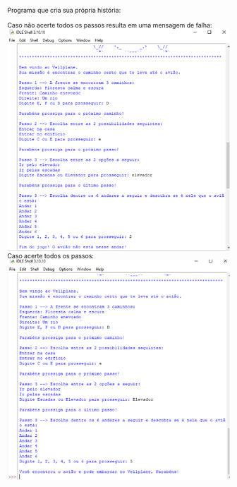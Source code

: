 Programa que cria sua própria história:<br><br>
Caso não acerte todos os passos resulta em uma mensagem de falha:<br>
<img src="Imagens/ChallengeDay03.2.png" alt="DesafioD3"><br>
Caso acerte todos os passos:<br>
<img src="Imagens/ChallengeDay03.3.png" alt="DesafioD3"><br>
